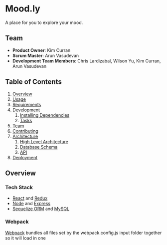 # Mood.ly

A place for you to explore your mood.

## Team

  - __Product Owner__: Kim Curran
  - __Scrum Master__: Arun Vasudevan
  - __Development Team Members__: Chris Lardizabal, Wilson Yu, Kim Curran, Arun Vasudevan

## Table of Contents

1. [Overview](#Overview)
1. [Usage](#Usage)
1. [Requirements](#requirements)
1. [Development](#development)
    1. [Installing Dependencies](#installing-dependencies)
    1. [Tasks](#tasks)
1. [Team](#team)
1. [Contributing](#contributing)
1. [Architecture](#architecture)
	1. [High Level Architecture](#high-level-architecture)
	1. [Database Schema](#database-schema)
	1. [API](#api)
1. [Deployment](#deployment)

## Overview

### Tech Stack

- [React](https://facebook.github.io/react/) and [Redux](http://redux.js.org/)
- [Node](https://nodejs.org/en/) and [Express](http://expressjs.com/)
- [Sequelize ORM](http://docs.sequelizejs.com/en/latest/) and [MySQL](https://www.mysql.com/)

### Webpack

[Webpack](https://www.npmjs.com/package/webpack) bundles all files set by the webpack.config.js input folder together so it will load in one <script> tag. The purpose is to create big chunks that can be loaded asynchronously to reduce initial loading time.

### React and Redux




## Usage

> Input your mood and receive a quote!

## Requirements

- Node 0.10.x
- Express -
- MySQL 2.10.x
- Sequelize 3.22.x
- React -
- Redux -
- Webpack 1.13.x
- Facebook API key
- Google Plus API key


## Development

### Installing Dependencies

From within the root directory:

```sh
npm install
```

### Getting Started

After everything installed using "npm install"

Update the API keys in '/server/config/authconfig.js' for Facebook and Google Plus. The authConfig-example.js file is provided for you. Just remove -example and update keys.  


```sh
webpack --watch
npm start
```

Navigate to localhost:8080 to view the app.

Can run tests with

```sh
npm test
```



### Current Build Health [![Build Status](https://travis-ci.org/MysteriousBagel/mood.ly/.svg?branch=master)](https://travis-ci.org/MysteriousBagel/mood.ly/)
View the build [history]](https://travis-ci.org/MysteriousBagel/mood.ly/builds)

### Roadmap

View the project roadmap [here](https://waffle.io/MysteriousBagel/mood.ly)
[![Stories in 'Backlog'](https://badge.waffle.io/MysteriousBagel/mood.ly.svg?label=Backlog&title=Backlog)](https://waffle.io/MysteriousBagel/mood.ly)
[![Stories in 'Ready'](https://badge.waffle.io/MysteriousBagel/mood.ly.svg?label=Ready&title=Ready)](https://waffle.io/MysteriousBagel/mood.ly)
[![Stories in 'In Progress'](https://badge.waffle.io/MysteriousBagel/mood.ly.svg?label=In%20Progress&title=In%20Progress)](https://waffle.io/MysteriousBagel/mood.ly)

### Progress

[![Throughput Graph](https://graphs.waffle.io/MysteriousBagel/mood.ly/throughput.svg)](https://waffle.io/MysteriousBagel/mood.ly/metrics/throughput)

## Architecture

### High Level Architecture

![Architecture Diagram](/readmefiles/archdiagram.png)

### Database Schema
Database in mySQL, using sequelize.

![Database Schema](/readmefiles/databaseSchema.png)

### API


## Contributing

See [CONTRIBUTING.md](CONTRIBUTING.md) for contribution guidelines.

## Deployment
